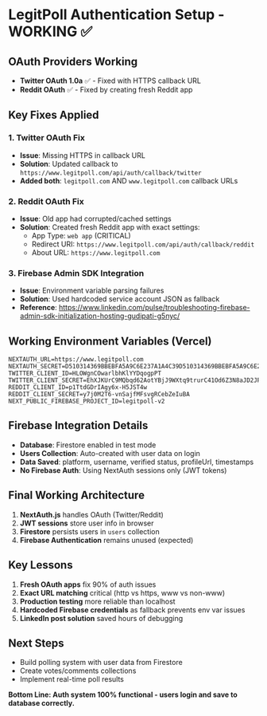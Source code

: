 # LegitPoll Authentication Setup - WORKING ✅

## OAuth Providers Working
- **Twitter OAuth 1.0a** ✅ - Fixed with HTTPS callback URL
- **Reddit OAuth** ✅ - Fixed by creating fresh Reddit app

## Key Fixes Applied

### 1. Twitter OAuth Fix
- **Issue**: Missing HTTPS in callback URL
- **Solution**: Updated callback to `https://www.legitpoll.com/api/auth/callback/twitter`
- **Added both**: `legitpoll.com` AND `www.legitpoll.com` callback URLs

### 2. Reddit OAuth Fix  
- **Issue**: Old app had corrupted/cached settings
- **Solution**: Created fresh Reddit app with exact settings:
  - App Type: `web app` (CRITICAL)
  - Redirect URI: `https://www.legitpoll.com/api/auth/callback/reddit`
  - About URL: `https://www.legitpoll.com`

### 3. Firebase Admin SDK Integration
- **Issue**: Environment variable parsing failures
- **Solution**: Used hardcoded service account JSON as fallback
- **Reference**: https://www.linkedin.com/pulse/troubleshooting-firebase-admin-sdk-initialization-hosting-gudipati-g5nyc/

## Working Environment Variables (Vercel)
```
NEXTAUTH_URL=https://www.legitpoll.com
NEXTAUTH_SECRET=D510314369BBEBFA5A9C6E237A1A4C39D510314369BBEBFA5A9C6E237A1A4C39
TWITTER_CLIENT_ID=HLOWgnCOwarlbhKlYYDqogpPT
TWITTER_CLIENT_SECRET=EhXJKUrC9MQbqd62AotYBjJ9WXtq9trurC41Od6Z3N8aJD2JPz
REDDIT_CLIENT_ID=p1TtdGDrIAgy6x-H5JST4w
REDDIT_CLIENT_SECRET=y7j0M2T6-vnSajfMFsvgRCebZeIuBA
NEXT_PUBLIC_FIREBASE_PROJECT_ID=legitpoll-v2
```

## Firebase Integration Details
- **Database**: Firestore enabled in test mode
- **Users Collection**: Auto-created with user data on login
- **Data Saved**: platform, username, verified status, profileUrl, timestamps
- **No Firebase Auth**: Using NextAuth sessions only (JWT tokens)

## Final Working Architecture
1. **NextAuth.js** handles OAuth (Twitter/Reddit)
2. **JWT sessions** store user info in browser
3. **Firestore** persists users in `users` collection
4. **Firebase Authentication** remains unused (expected)

## Key Lessons
1. **Fresh OAuth apps** fix 90% of auth issues
2. **Exact URL matching** critical (http vs https, www vs non-www)
3. **Production testing** more reliable than localhost
4. **Hardcoded Firebase credentials** as fallback prevents env var issues
5. **LinkedIn post solution** saved hours of debugging

## Next Steps
- Build polling system with user data from Firestore
- Create votes/comments collections
- Implement real-time poll results

**Bottom Line: Auth system 100% functional - users login and save to database correctly.**